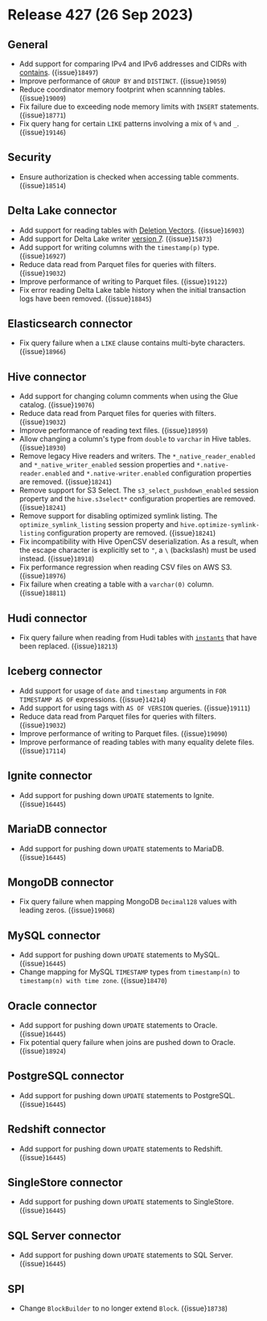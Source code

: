 # Release 427 (26 Sep 2023)

## General

* Add support for comparing IPv4 and IPv6 addresses and CIDRs with [contains](ip-address-contains). ({issue}`18497`)
* Improve performance of `GROUP BY` and `DISTINCT`. ({issue}`19059`)
* Reduce coordinator memory footprint when scannning tables. ({issue}`19009`)
* Fix failure due to exceeding node memory limits with `INSERT` statements. ({issue}`18771`)
* Fix query hang for certain `LIKE` patterns involving a mix of `%` and `_`. ({issue}`19146`)

## Security

* Ensure authorization is checked when accessing table comments. ({issue}`18514`)

## Delta Lake connector

* Add support for reading tables with
  [Deletion Vectors](https://docs.delta.io/latest/delta-deletion-vectors.html). ({issue}`16903`)
* Add support for Delta Lake writer
  [version 7](https://docs.delta.io/latest/versioning.html#features-by-protocol-version). ({issue}`15873`)
* Add support for writing columns with the `timestamp(p)` type. ({issue}`16927`)
* Reduce data read from Parquet files for queries with filters. ({issue}`19032`)
* Improve performance of writing to Parquet files. ({issue}`19122`)
* Fix error reading Delta Lake table history when the initial transaction logs
  have been removed. ({issue}`18845`)

## Elasticsearch connector

* Fix query failure when a `LIKE` clause contains multi-byte characters. ({issue}`18966`)

## Hive connector

* Add support for changing column comments when using the Glue catalog. ({issue}`19076`)
* Reduce data read from Parquet files for queries with filters. ({issue}`19032`)
* Improve performance of reading text files. ({issue}`18959`)
* Allow changing a column's type from `double` to `varchar` in Hive tables. ({issue}`18930`)
* Remove legacy Hive readers and writers. The `*_native_reader_enabled` and
  `*_native_writer_enabled` session properties and `*.native-reader.enabled` and
  `*.native-writer.enabled` configuration properties are removed. ({issue}`18241`)
* Remove support for S3 Select. The `s3_select_pushdown_enabled` session
  property and the `hive.s3select*` configuration properties are removed. ({issue}`18241`)
* Remove support for disabling optimized symlink listing. The
  `optimize_symlink_listing` session property and
  `hive.optimize-symlink-listing` configuration property are removed. ({issue}`18241`)
* Fix incompatibility with Hive OpenCSV deserialization. As a result, when the
  escape character is explicitly set to `"`, a `\` (backslash) must be used
  instead. ({issue}`18918`)
* Fix performance regression when reading CSV files on AWS S3. ({issue}`18976`)
* Fix failure when creating a table with a `varchar(0)` column. ({issue}`18811`)

## Hudi connector

* Fix query failure when reading from Hudi tables with
  [`instants`](https://hudi.apache.org/docs/concepts/#timeline) that have been
  replaced. ({issue}`18213`)

## Iceberg connector

* Add support for usage of `date` and `timestamp` arguments in `FOR TIMESTAMP AS
  OF` expressions. ({issue}`14214`)
* Add support for using tags with `AS OF VERSION` queries. ({issue}`19111`)
* Reduce data read from Parquet files for queries with filters. ({issue}`19032`)
* Improve performance of writing to Parquet files. ({issue}`19090`)
* Improve performance of reading tables with many equality delete files. ({issue}`17114`)

## Ignite connector

* Add support for pushing down `UPDATE` statements to Ignite. ({issue}`16445`)

## MariaDB connector

* Add support for pushing down `UPDATE` statements to MariaDB. ({issue}`16445`)

## MongoDB connector

* Fix query failure when mapping MongoDB `Decimal128` values with leading zeros. ({issue}`19068`)

## MySQL connector

* Add support for pushing down `UPDATE` statements to MySQL. ({issue}`16445`)
* Change mapping for MySQL `TIMESTAMP` types from `timestamp(n)` to
  `timestamp(n) with time zone`. ({issue}`18470`)

## Oracle connector

* Add support for pushing down `UPDATE` statements to Oracle. ({issue}`16445`)
* Fix potential query failure when joins are pushed down to Oracle. ({issue}`18924`)

## PostgreSQL connector

* Add support for pushing down `UPDATE` statements to PostgreSQL. ({issue}`16445`)

## Redshift connector

* Add support for pushing down `UPDATE` statements to Redshift. ({issue}`16445`)

## SingleStore connector

* Add support for pushing down `UPDATE` statements to SingleStore. ({issue}`16445`)

## SQL Server connector

* Add support for pushing down `UPDATE` statements to SQL Server. ({issue}`16445`)

## SPI

* Change `BlockBuilder` to no longer extend `Block`. ({issue}`18738`)

